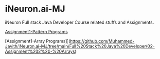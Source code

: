 # iNeuron.ai-MJ

iNeuron Full stack Java Developer Course related stuffs and Assignments.

[Assignment1-Pattern Programs](https://github.com/Muhammed-Javith/iNeuron.ai-MJ/tree/main/Full%20Stack%20Java%20Developer/01-Assignment%201)

[Assignment1-Array Programs]](https://github.com/Muhammed-Javith/iNeuron.ai-MJ/tree/main/Full%20Stack%20Java%20Developer/02-Assignment%202%20-%20Arrays)
